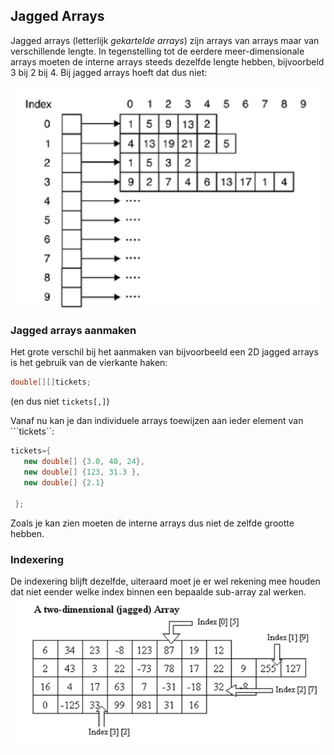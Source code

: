 ## Jagged Arrays

Jagged arrays (letterlijk *gekartelde arrays*) zijn arrays van arrays maar van verschillende lengte.
In tegenstelling tot de eerdere meer-dimensionale arrays moeten de interne arrays steeds dezelfde lengte hebben, bijvoorbeld 3 bij 2 bij 4.
Bij jagged arrays hoeft dat dus niet:

![jagged array](../assets/5_arrays/jagged.png)

### Jagged arrays aanmaken

Het grote verschil bij het aanmaken van bijvoorbeeld een 2D jagged arrays is het gebruik van de vierkante haken:

```java
double[][]tickets;
```

(en dus niet ``tickets[,]``)

Vanaf nu kan je dan individuele arrays toewijzen aan ieder element van ```tickets``:

```java
tickets={
   new double[] {3.0, 40, 24},
   new double[] {123, 31.3 },
   new double[] {2.1}

 };

```

Zoals je kan zien moeten de interne arrays dus niet de zelfde grootte hebben.

### Indexering

De indexering blijft dezelfde, uiteraard moet je er wel rekening mee houden dat niet eender welke index binnen een bepaalde sub-array zal werken.
![indexering bij jagged arrays](../assets/5_arrays/jagged2.png)
